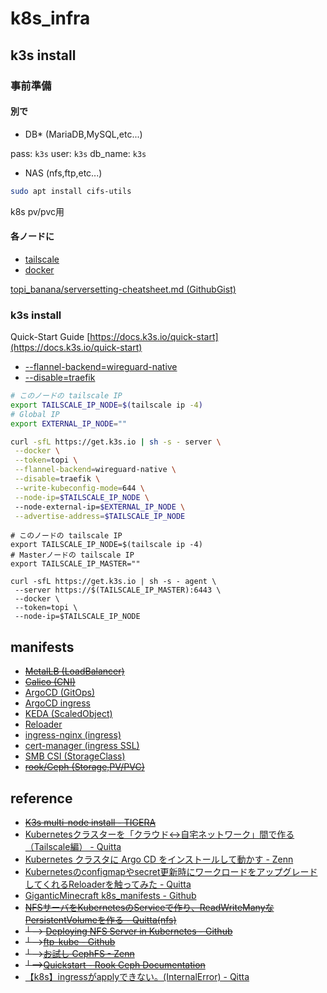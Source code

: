 # k8s_infra

## k3s install
### 事前準備
#### 別で
- DB* (MariaDB,MySQL,etc...)

pass: `k3s`
user: `k3s`
db_name: `k3s`
- NAS (nfs,ftp,etc...)

```sh
sudo apt install cifs-utils
```

k8s pv/pvc用
#### 各ノードに
- [tailscale](https://tailscale.com/download)
- [docker](https://docs.docker.com/engine/install/ubuntu)

[topi_banana/serversetting-cheatsheet.md (GithubGist)](https://gist.github.com/topi-banana/1916956b9c54af544dc576d3fe159e0b)

### k3s install
Quick-Start Guide [https://docs.k3s.io/quick-start](https://docs.k3s.io/quick-start)
- [--flannel-backend=wireguard-native](https://github.com/k3s-io/k3s/issues/6255#issuecomment-1278872178)
- [--disable=traefik](https://docs.k3s.io/networking#:~:text=servers%20with%20the-,%2D%2Ddisable%3Dtraefik,-flag.)

```sh
# このノードの tailscale IP
export TAILSCALE_IP_NODE=$(tailscale ip -4)
# Global IP
export EXTERNAL_IP_NODE=""

curl -sfL https://get.k3s.io | sh -s - server \
 --docker \
 --token=topi \
 --flannel-backend=wireguard-native \
 --disable=traefik \
 --write-kubeconfig-mode=644 \
 --node-ip=$TAILSCALE_IP_NODE \     
 --node-external-ip=$EXTERNAL_IP_NODE \
 --advertise-address=$TAILSCALE_IP_NODE
```
```
# このノードの tailscale IP
export TAILSCALE_IP_NODE=$(tailscale ip -4)
# Masterノードの tailscale IP
export TAILSCALE_IP_MASTER=""

curl -sfL https://get.k3s.io | sh -s - agent \
 --server https://$(TAILSCALE_IP_MASTER):6443 \
 --docker \
 --token=topi \
 --node-ip=$TAILSCALE_IP_NODE
```



## manifests
- ~~[MetalLB (LoadBalancer)](https://metallb.universe.tf/installation/#installation-by-manifest)~~
- ~~[Calico (CNI)](https://github.com/projectcalico/calico/blob/v3.26.3/manifests/calico.yaml)~~
- [ArgoCD (GitOps)](https://argo-cd.readthedocs.io/en/stable/getting_started)
- [ArgoCD ingress](https://raw.githubusercontent.com/topi-banana/k8s_infra/main/manifests/argocd-ingress.yaml)
- [KEDA (ScaledObject)](https://keda.sh/docs/2.11/deploy/#yaml)
- [Reloader](https://github.com/stakater/Reloader#deploying-to-kubernetes)
- [ingress-nginx (ingress)](https://github.com/kubernetes/ingress-nginx/blob/main/docs/deploy)
- [cert-manager (ingress SSL)](https://cert-manager.io/docs/installation/kubectl)
- [SMB CSI (StorageClass)](https://cloud.google.com/kubernetes-engine/docs/how-to/access-smb-volume?hl=ja)
- ~~[rook/Ceph (Storage,PV/PVC)](https://github.com/rook/rook)~~

## reference
- ~~[K3s multi-node install - TIGERA](https://docs.tigera.io/calico/latest/getting-started/kubernetes/k3s/multi-node-install)~~
- [Kubernetesクラスターを「クラウド↔自宅ネットワーク」間で作る（Tailscale編） - Quitta](https://qiita.com/showchan33/items/7500bcb73b10be437e49)
- [Kubernetes クラスタに Argo CD をインストールして動かす - Zenn](https://zenn.dev/kou_pg_0131/articles/argocd-getting-started)
- [Kubernetesのconfigmapやsecret更新時にワークロードをアップグレードしてくれるReloaderを触ってみた - Quitta](https://qiita.com/asmg07/items/b8e699bc30e5c16b2022)
- [GiganticMinecraft k8s_manifests - Github](https://github.com/GiganticMinecraft/seichi_infra/tree/main/seichi-onp-k8s/manifests/seichi-kubernetes/app-templates/minecraft-gateway-bungeecord)
- ~~[NFSサーバをKubernetesのServiceで作り、ReadWriteManyなPersistentVolumeを作る - Quitta(nfs)](https://qiita.com/showchan33/items/fa3dadc546d4ae5e8c09)~~
- ~~└--> [Deploying NFS Server in Kubernetes - Github](https://github.com/appscode/third-party-tools/tree/master/storage/nfs)~~
- ~~└-->[ftp-kube - Github](https://github.com/latonaio/ftp-kube)~~
- ~~└-->[お試し CephFS - Zenn](https://zenn.dev/t_ume/articles/adedeb6e7bd7ce)~~
- ~~└-->[Quickstart - Rook Ceph Documentation](https://rook.github.io/docs/rook/v1.12/Getting-Started/quickstart/)~~
- [【k8s】ingressがapplyできない。(InternalError) - Qitta](https://qiita.com/magisystem0408/items/48bca4496962fd508556)
